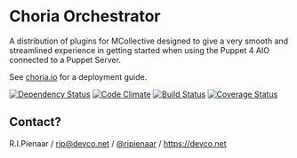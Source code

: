 Choria Orchestrator
===================

A distribution of plugins for MCollective designed to give a very smooth and streamlined experience
in getting started when using the Puppet 4 AIO connected to a Puppet Server.

See [choria.io](http://choria.io) for a deployment guide.

[![Dependency Status](https://dependencyci.com/github/ripienaar/mcollective-choria/badge)](https://dependencyci.com/github/ripienaar/mcollective-choria) [![Code Climate](https://codeclimate.com/github/ripienaar/mcollective-choria/badges/gpa.svg)](https://codeclimate.com/github/ripienaar/mcollective-choria) [![Build Status](https://travis-ci.org/ripienaar/mcollective-choria.svg?branch=master)](https://travis-ci.org/ripienaar/mcollective-choria) [![Coverage Status](https://coveralls.io/repos/github/ripienaar/mcollective-choria/badge.svg?branch=master)](https://coveralls.io/github/ripienaar/mcollective-choria?branch=master)

## Contact?

R.I.Pienaar / rip@devco.net / [@ripienaar](https://twitter.com/ripienaar) / https://devco.net
